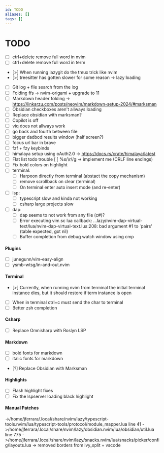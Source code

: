 ```yaml
---
id: TODO
aliases: []
tags: []
---
```

# TODO
- [ ] ctrl+delete remove full word in nvim
- [ ] ctrl+delete remove full word in term
- [>] When running lazygit do the tmux trick like nvim
- [>] treesitter has gotten slower for some reason -> lazy loading
- [ ] Git log + file search from the log
- [ ] Folding ffs -> nvim-origami + upgrade to 11
- [ ] Markdown header folding -> https://linkarzu.com/posts/neovim/markdown-setup-2024/#marksman
- [ ] Obsidian checkboxes aren't allways loading
- [ ] Replace obsidian with marksman?
- [ ] Copilot is off 
- [ ] viq does not allways work 
- [ ] go back and fourth between file
- [ ] bigger dadbod results window (half screen?)
- [ ] focus url bar in brave
- [ ] fzf + fzy keybinds
- [ ] himalaya setup using oAuth2.0 -> https://docs.rs/crate/himalaya/latest
- [ ] Flat list todo trouble
[ ] %s/\r//g  -> implement me (CRLF line endings)
- [ ] Fix bold colors on highlight
- [ ] terminal:
	- [ ] Harpoon directly from terminal (abstact the copy mechanism)
	- [ ] remove scrollback on clear (terminal)
	- [ ] On terminal enter auto insert mode (and re-enter)
- [ ] lsp:
	- [ ] typescript slow and kinda not working
	- [ ] csharp large projects slow
- [ ] dap:
	- [ ] dap seems to not work from any file (c#)? 
	- [ ] Error executing vim.sc lua callback: ...lazy/nvim-dap-virtual-text/lua/nvim-dap-virtual-text.lua:208: bad argument #1 to 'pairs' (table expected, got nil)
	- [ ] Buffer completion from debug watch window using cmp

#### Plugins
- [ ] junegunn/vim-easy-align
- [ ] ysmb-wtsg/in-and-out.nvim

#### Terminal
- [>] Currently, when running nvim from terminal the initial terminal instance dies, but it should restore if term instance is open
- [ ] When in terminal ctrl+c must send the char to terminal 
- [ ] Better zsh completion

#### Csharp
- [ ] Replace Omnisharp with Roslyn LSP 

#### Markdown
- [ ] bold fonts for markdown
- [ ] italic fonts for markdown 
- [?] Replace Obsidian with Marksman

#### Highlights
- [ ] Flash highlight fixes
- [ ] Fix the lspserver loading black highlight

#### Manual Patches
->/home/jferrara/.local/share/nvim/lazy/typescript-tools.nvim/lua/typescript-tools/protocol/module_mapper.lua line 41
->/home/jferrara/.local/share/nvim/lazy/obsidian.nvim/lua/obsidian/util.lua line 775
->/home/jferrara/.local/share/nvim/lazy/snacks.nvim/lua/snacks/picker/config/layouts.lua -> removed borders from ivy_split + vscode
